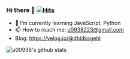 ### Hi there 👋 [![Hits](https://hits.seeyoufarm.com/api/count/incr/badge.svg?url=https%3A%2F%2Fgithub.com%2Fu00938&count_bg=%23EFC3B8&title_bg=%239BC4F3&icon=datadog.svg&icon_color=%23DBDBDB&title=hits&edge_flat=false)](https://hits.seeyoufarm.com)

- 🌱 I’m currently learning JavaScript, Python
- 📫 How to reach me: u0938223@gmail.com
- Blog: https://velog.io/@dhldksgehl

![u00938's github stats](https://github-readme-stats.vercel.app/api?username=u00938&show_icons=true&theme=prussian&title_color=B8DAFE&text_color=fff&icon_color=EDED49)



<!--
**u00938/u00938** is a ✨ _special_ ✨ repository because its `README.md` (this file) appears on your GitHub profile.

Here are some ideas to get you started:

- 🔭 I’m currently working on ...
- 🌱 I’m currently learning ...
- 👯 I’m looking to collaborate on ...
- 🤔 I’m looking for help with ...
- 💬 Ask me about ...
- 📫 How to reach me: ...
- 😄 Pronouns: ...
- ⚡ Fun fact: ...
-->

